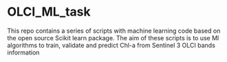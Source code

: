 # OLCI_ML_task

This repo contains a series of scripts with machine learning code based on the open source Scikit learn package. The aim of these scripts is to use Ml algorithms to train, validate and predict Chl-a from Sentinel 3 OLCI bands information

